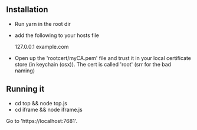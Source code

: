 ## Installation

- Run yarn in the root dir
- add the following to your hosts file

  127.0.0.1 example.com

- Open up the 'rootcert/myCA.pem' file and trust it in your local certificate store (in keychain (osx)). The cert is called 'root' (srr for the bad naming)

## Running it

- cd top && node top.js
- cd iframe && node iframe.js

Go to 'https://localhost:7681'.
